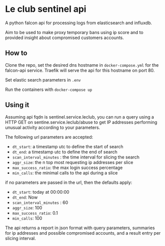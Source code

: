 # Le club sentinel api

A python falcon api for processing logs from elasticsearch and influxdb.

Aim to be used to make proxy temporary bans using ip score and to provided insight about compromised customers accounts.

## How to

Clone the repo, set the desired dns hostname in ```docker-compose.yml``` for the falcon-api service. Traefik will serve the api for this hostname on port 80.

Set elastic search parameters in ```.env```

Run the containers with ```docker-compose up```

## Using it

Assuming api fqdn is sentinel.service.leclub, you can run a query using a HTTP GET on sentine.service.leclub/abuse to get IP addresses performing unusual activity according to your parameters.

The following url parameters are accepted:
* ```dt_start```: a timestamp utc to define the start of search
* ```dt_end```: a timestamp utc to define the end of search
* ```scan_interval_minutes``` : the time interval for slicing the search
* ```aggr_size```: the n top most requesting ip addresses per slice
* ```max_success_ratio```: the max login success percentage
* ```min_calls```: the minimal calls to the api during a slice

if no parameters are passed in the url, then the defaults apply:
* ```dt_start```: today at 00:00:00
* ```dt_end```: Now
* ```scan_interval_minutes``` : 60
* ```aggr_size```: 100
* ```max_success_ratio```: 0.1
* ```min_calls```: 100

The api returns a report in json format with query parameters, summaries for ip addresses and possible compromised accounts, and a result entry per slicing interval.

